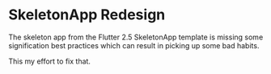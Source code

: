 # SkeletonApp Redesign

The skeleton app from the Flutter 2.5 SkeletonApp template is 
missing some signification best practices which can result in 
picking up some bad habits.

This my effort to fix that.


